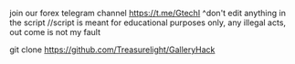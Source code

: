 join our forex telegram channel https://t.me/GtechI 
^don't edit anything in the script 
//script is meant for educational purposes only, any illegal 
acts, out come is not my fault

git clone https://github.com/Treasurelight/GalleryHack

